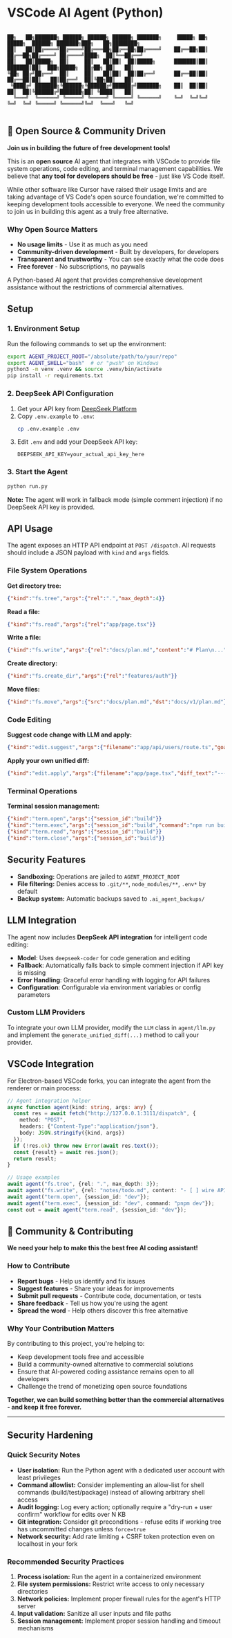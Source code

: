 # VSCode AI Agent (Python)

```

██╗   ██╗███████╗ ██████╗ ██████╗ ██████╗ ███████╗     █████╗ ██╗     █████╗  ██████╗ ███████╗███╗   ██╗████████╗
██║   ██║██╔════╝██╔════╝██╔═══██╗██╔══██╗██╔════╝    ██╔══██╗██║    ██╔══██╗██╔════╝ ██╔════╝████╗  ██║╚══██╔══╝
██║   ██║█████╗  ██║     ██║   ██║██║  ██║█████╗      ███████║██║    ███████║██║  ███╗█████╗  ██╔██╗ ██║   ██║   
╚██╗ ██╔╝██╔══╝  ██║     ██║   ██║██║  ██║██╔══╝      ██╔══██║██║    ██╔══██║██║   ██║██╔══╝  ██║╚██╗██║   ██║   
 ╚████╔╝ ███████╗╚██████╗╚██████╔╝██████╔╝███████╗    ██║  ██║██║    ██║  ██║╚██████╔╝███████╗██║ ╚████║   ██║   
  ╚═══╝  ╚══════╝ ╚═════╝ ╚═════╝ ╚═════╝ ╚══════╝    ╚═╝  ╚═╝╚═╝    ╚═╝  ╚═╝ ╚═════╝ ╚══════╝╚═╝  ╚═══╝   ╚═╝   
                                                                                                                 

```

## 🚀 Open Source & Community Driven

**Join us in building the future of free development tools!**

This is an **open source** AI agent that integrates with VSCode to provide file system operations, code editing, and terminal management capabilities. We believe that **any tool for developers should be free** - just like VS Code itself.

While other software like Cursor have raised their usage limits and are taking advantage of VS Code's open source foundation, we're committed to keeping development tools accessible to everyone. We need the community to join us in building this agent as a truly free alternative.

### Why Open Source Matters
- **No usage limits** - Use it as much as you need
- **Community-driven development** - Built by developers, for developers
- **Transparent and trustworthy** - You can see exactly what the code does
- **Free forever** - No subscriptions, no paywalls

A Python-based AI agent that provides comprehensive development assistance without the restrictions of commercial alternatives.

## Setup

### 1. Environment Setup

Run the following commands to set up the environment:

```bash
export AGENT_PROJECT_ROOT="/absolute/path/to/your/repo"
export AGENT_SHELL="bash"  # or "pwsh" on Windows
python3 -m venv .venv && source .venv/bin/activate
pip install -r requirements.txt
```

### 2. DeepSeek API Configuration

1. Get your API key from [DeepSeek Platform](https://platform.deepseek.com/)
2. Copy `.env.example` to `.env`:
   ```bash
   cp .env.example .env
   ```
3. Edit `.env` and add your DeepSeek API key:
   ```
   DEEPSEEK_API_KEY=your_actual_api_key_here
   ```

### 3. Start the Agent

```bash
python run.py
```

**Note:** The agent will work in fallback mode (simple comment injection) if no DeepSeek API key is provided.

## API Usage

The agent exposes an HTTP API endpoint at `POST /dispatch`. All requests should include a JSON payload with `kind` and `args` fields.

### File System Operations

**Get directory tree:**
```json
{"kind":"fs.tree","args":{"rel":".","max_depth":4}}
```

**Read a file:**
```json
{"kind":"fs.read","args":{"rel":"app/page.tsx"}}
```

**Write a file:**
```json
{"kind":"fs.write","args":{"rel":"docs/plan.md","content":"# Plan\n..."}}
```

**Create directory:**
```json
{"kind":"fs.create_dir","args":{"rel":"features/auth"}}
```

**Move files:**
```json
{"kind":"fs.move","args":{"src":"docs/plan.md","dst":"docs/v1/plan.md"}}
```

### Code Editing

**Suggest code change with LLM and apply:**
```json
{"kind":"edit.suggest","args":{"filename":"app/api/users/route.ts","goal":"add GET handler that returns current user from session"}}
```

**Apply your own unified diff:**
```json
{"kind":"edit.apply","args":{"filename":"app/page.tsx","diff_text":"--- a/app/page.tsx\n+++ b/app/page.tsx\n@@\n-import React from 'react'\n+import React from 'react'\n+// injected comment\n"}}
```

### Terminal Operations

**Terminal session management:**
```json
{"kind":"term.open","args":{"session_id":"build"}}
{"kind":"term.exec","args":{"session_id":"build","command":"npm run build"}}
{"kind":"term.read","args":{"session_id":"build"}}
{"kind":"term.close","args":{"session_id":"build"}}
```

## Security Features

- **Sandboxing:** Operations are jailed to `AGENT_PROJECT_ROOT`
- **File filtering:** Denies access to `.git/**`, `node_modules/**`, `.env*` by default
- **Backup system:** Automatic backups saved to `.ai_agent_backups/`

## LLM Integration

The agent now includes **DeepSeek API integration** for intelligent code editing:

- **Model**: Uses `deepseek-coder` for code generation and editing
- **Fallback**: Automatically falls back to simple comment injection if API key is missing
- **Error Handling**: Graceful error handling with logging for API failures
- **Configuration**: Configurable via environment variables or config parameters

### Custom LLM Providers

To integrate your own LLM provider, modify the `LLM` class in `agent/llm.py` and implement the `generate_unified_diff(...)` method to call your provider.

## VSCode Integration

For Electron-based VSCode forks, you can integrate the agent from the renderer or main process:

```typescript
// Agent integration helper
async function agent(kind: string, args: any) {
  const res = await fetch("http://127.0.0.1:3111/dispatch", {
    method: "POST",
    headers: {"Content-Type":"application/json"},
    body: JSON.stringify({kind, args})
  });
  if (!res.ok) throw new Error(await res.text());
  const {result} = await res.json();
  return result;
}

// Usage examples
await agent("fs.tree", {rel: ".", max_depth: 3});
await agent("fs.write", {rel: "notes/todo.md", content: "- [ ] wire API\n"});
await agent("term.open", {session_id: "dev"});
await agent("term.exec", {session_id: "dev", command: "pnpm dev"});
const out = await agent("term.read", {session_id: "dev"});
```

## 🤝 Community & Contributing

**We need your help to make this the best free AI coding assistant!**

### How to Contribute
- **Report bugs** - Help us identify and fix issues
- **Suggest features** - Share your ideas for improvements
- **Submit pull requests** - Contribute code, documentation, or tests
- **Share feedback** - Tell us how you're using the agent
- **Spread the word** - Help others discover this free alternative

### Why Your Contribution Matters
By contributing to this project, you're helping to:
- Keep development tools free and accessible
- Build a community-owned alternative to commercial solutions
- Ensure that AI-powered coding assistance remains open to all developers
- Challenge the trend of monetizing open source foundations

**Together, we can build something better than the commercial alternatives - and keep it free forever.**

---

## Security Hardening

### Quick Security Notes

- **User isolation:** Run the Python agent with a dedicated user account with least privileges
- **Command allowlist:** Consider implementing an allow-list for shell commands (build/test/package) instead of allowing arbitrary shell access
- **Audit logging:** Log every action; optionally require a "dry-run + user confirm" workflow for edits over N KB
- **Git integration:** Consider git preconditions - refuse edits if working tree has uncommitted changes unless `force=true`
- **Network security:** Add rate limiting + CSRF token protection even on localhost in your fork

### Recommended Security Practices

1. **Process isolation:** Run the agent in a containerized environment
2. **File system permissions:** Restrict write access to only necessary directories
3. **Network policies:** Implement proper firewall rules for the agent's HTTP server
4. **Input validation:** Sanitize all user inputs and file paths
5. **Session management:** Implement proper session handling and timeout mechanisms
